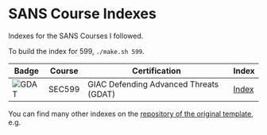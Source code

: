 # SANS Course Indexes

Indexes for the SANS Courses I followed.

To build the index for 599, `./make.sh 599`.

| Badge | Course | Certification | Index |
| -- | -- | -- | -- |
| ![GDAT](https://www.giac.org/images/design/custom/icons/certs/small/gdat-gold.png) | SEC599 | GIAC Defending Advanced Threats (GDAT) | [Index](https://github.com/ancailliau/sans-indexes/blob/main/index-599.pdf) |

You can find many other indexes on the [repository of the original template](https://github.com/dhondta/tex-course-index-template/), e.g.
